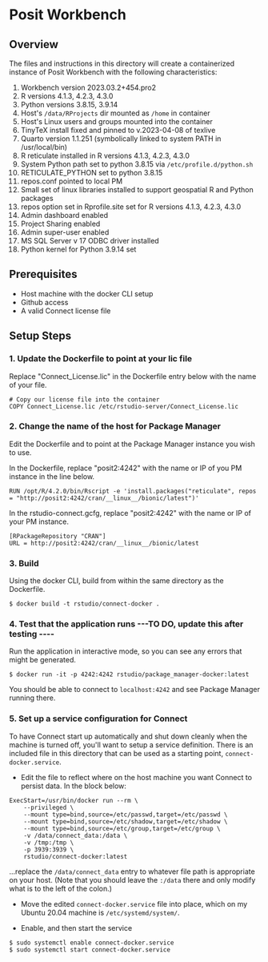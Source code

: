 # Posit Workbench

## Overview
The files and instructions in this directory will create a containerized instance of Posit Workbench with the following characteristics:
1. Workbench version 2023.03.2+454.pro2
2. R versions 4.1.3, 4.2.3, 4.3.0
3. Python versions 3.8.15, 3.9.14
4. Host's `/data/RProjects` dir mounted as `/home` in container
5. Host's Linux users and groups mounted into the container
6. TinyTeX install fixed and pinned to v.2023-04-08 of texlive 
7. Quarto version 1.1.251 (symbolically linked to system PATH in /usr/local/bin)
8. R reticulate installed in R versions 4.1.3, 4.2.3, 4.3.0
9. System Python path set to python 3.8.15 via `/etc/profile.d/python.sh`
10. RETICULATE_PYTHON set to python 3.8.15
11. repos.conf pointed to local PM
12. Small set of linux libraries installed to support geospatial R and Python packages
13. repos option set in Rprofile.site set for R versions 4.1.3, 4.2.3, 4.3.0
14. Admin dashboard enabled
15. Project Sharing enabled
16. Admin super-user enabled
17. MS SQL Server v 17 ODBC driver installed
18. Python kernel for Python 3.9.14 set

## Prerequisites
* Host machine with the docker CLI setup
* Github access
* A valid Connect license file

## Setup Steps

### 1. Update the Dockerfile to point at your lic file
Replace "Connect_License.lic" in the Dockerfile entry below with the name of your file.
```
# Copy our license file into the container
COPY Connect_License.lic /etc/rstudio-server/Connect_License.lic
```

### 2. Change the name of the host for Package Manager
Edit the Dockerfile and to point at the Package Manager instance you wish to use.

In the Dockerfile, replace "posit2:4242" with the name or IP of you PM instance in the line below.
```
RUN /opt/R/4.2.0/bin/Rscript -e 'install.packages("reticulate", repos = "http://posit2:4242/cran/__linux__/bionic/latest")'
```

In the rstudio-connect.gcfg, replace "posit2:4242" with the name or IP of your PM instance.
```
[RPackageRepository "CRAN"]
URL = http://posit2:4242/cran/__linux__/bionic/latest
```

### 3. Build
Using the docker CLI, build from within the same directory as the Dockerfile.
```
$ docker build -t rstudio/connect-docker .
```

### 4. Test that the application runs ---TO DO, update this after testing ----
Run the application in interactive mode, so you can see any errors that might be generated.
```
$ docker run -it -p 4242:4242 rstudio/package_manager-docker:latest
```
You should be able to connect to `localhost:4242` and see Package Manager running there.

### 5. Set up a service configuration for Connect
To have Connect start up automatically and shut down cleanly when the machine is turned off, you'll want to setup a service definition.  There is an included file in this directory that can be used as a starting point, `connect-docker.service`.  

* Edit the file to reflect where on the host machine you want Connect to persist data.  In the block below:
```
ExecStart=/usr/bin/docker run --rm \
    --privileged \
    --mount type=bind,source=/etc/passwd,target=/etc/passwd \
    --mount type=bind,source=/etc/shadow,target=/etc/shadow \
    --mount type=bind,source=/etc/group,target=/etc/group \
    -v /data/connect_data:/data \
    -v /tmp:/tmp \
    -p 3939:3939 \
    rstudio/connect-docker:latest
```
...replace the `/data/connect_data` entry to whatever file path is appropriate on your host. (Note that you should leave the `:/data` there and only modify what is to the left of the colon.)

* Move the edited `connect-docker.service` file into place, which on my Ubuntu 20.04 machine is `/etc/systemd/system/`.

* Enable, and then start the service
```
$ sudo systemctl enable connect-docker.service
$ sudo systemctl start connect-docker.service
```



